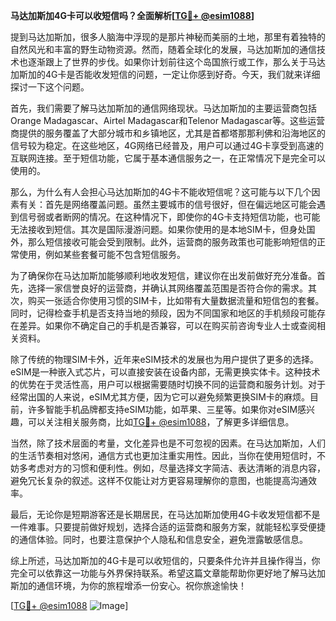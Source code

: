 **马达加斯加4G卡可以收短信吗？全面解析[[TG💪+ @esim1088](https://t.me/s/esim1088)]**

提到马达加斯加，很多人脑海中浮现的是那片神秘而美丽的土地，那里有着独特的自然风光和丰富的野生动物资源。然而，随着全球化的发展，马达加斯加的通信技术也逐渐跟上了世界的步伐。如果你计划前往这个岛国旅行或工作，那么关于马达加斯加的4G卡是否能收发短信的问题，一定让你感到好奇。今天，我们就来详细探讨一下这个问题。

首先，我们需要了解马达加斯加的通信网络现状。马达加斯加的主要运营商包括Orange Madagascar、Airtel Madagascar和Telenor Madagascar等。这些运营商提供的服务覆盖了大部分城市和乡镇地区，尤其是首都塔那那利佛和沿海地区的信号较为稳定。在这些地区，4G网络已经普及，用户可以通过4G卡享受到高速的互联网连接。至于短信功能，它属于基本通信服务之一，在正常情况下是完全可以使用的。

那么，为什么有人会担心马达加斯加的4G卡不能收短信呢？这可能与以下几个因素有关：首先是网络覆盖问题。虽然主要城市的信号很好，但在偏远地区可能会遇到信号弱或者断网的情况。在这种情况下，即使你的4G卡支持短信功能，也可能无法接收到短信。其次是国际漫游问题。如果你使用的是本地SIM卡，但身处国外，那么短信接收可能会受到限制。此外，运营商的服务政策也可能影响短信的正常使用，例如某些套餐可能不包含短信服务。

为了确保你在马达加斯加能够顺利地收发短信，建议你在出发前做好充分准备。首先，选择一家信誉良好的运营商，并确认其网络覆盖范围是否符合你的需求。其次，购买一张适合你使用习惯的SIM卡，比如带有大量数据流量和短信包的套餐。同时，记得检查手机是否支持当地的频段，因为不同国家和地区的手机频段可能存在差异。如果你不确定自己的手机是否兼容，可以在购买前咨询专业人士或查阅相关资料。

除了传统的物理SIM卡外，近年来eSIM技术的发展也为用户提供了更多的选择。eSIM是一种嵌入式芯片，可以直接安装在设备内部，无需更换实体卡。这种技术的优势在于灵活性高，用户可以根据需要随时切换不同的运营商和服务计划。对于经常出国的人来说，eSIM尤其方便，因为它可以避免频繁更换SIM卡的麻烦。目前，许多智能手机品牌都支持eSIM功能，如苹果、三星等。如果你对eSIM感兴趣，可以关注相关服务商，比如[TG💪+ @esim1088](https://t.me/s/esim1088)，了解更多详细信息。

当然，除了技术层面的考量，文化差异也是不可忽视的因素。在马达加斯加，人们的生活节奏相对悠闲，通信方式也更加注重实用性。因此，当你在使用短信时，不妨多考虑对方的习惯和便利性。例如，尽量选择文字简洁、表达清晰的消息内容，避免冗长复杂的叙述。这样不仅能让对方更容易理解你的意图，也能提高沟通效率。

最后，无论你是短期游客还是长期居民，在马达加斯加使用4G卡收发短信都不是一件难事。只要提前做好规划，选择合适的运营商和服务方案，就能轻松享受便捷的通信体验。同时，也要注意保护个人隐私和信息安全，避免泄露敏感信息。

综上所述，马达加斯加的4G卡是可以收短信的，只要条件允许并且操作得当，你完全可以依靠这一功能与外界保持联系。希望这篇文章能帮助你更好地了解马达加斯加的通信环境，为你的旅程增添一份安心。祝你旅途愉快！

[[TG💪+ @esim1088](https://t.me/s/esim1088) ![Image](https://i.postimg.cc/4NQfJmqS/Snipaste-2025-05-13-00-14-12.png)]
